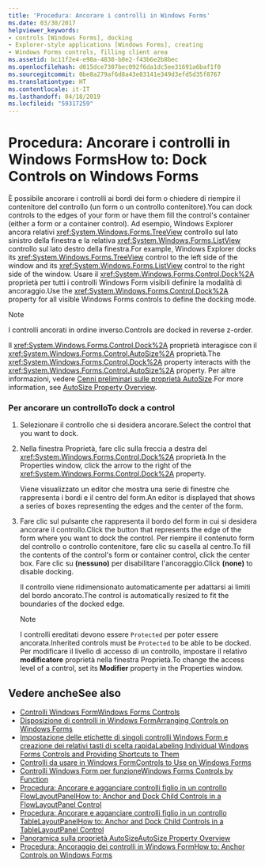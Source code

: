 ```yaml
---
title: 'Procedura: Ancorare i controlli in Windows Forms'
ms.date: 03/30/2017
helpviewer_keywords:
- controls [Windows Forms], docking
- Explorer-style applications [Windows Forms], creating
- Windows Forms controls, filling client area
ms.assetid: bc11f2e4-e90a-4830-b0e2-f43b6e2b8bec
ms.openlocfilehash: d015dce7307bec092f6da1dc5ee31691a6baf1f0
ms.sourcegitcommit: 0be8a279af6d8a43e03141e349d3efd5d35f8767
ms.translationtype: HT
ms.contentlocale: it-IT
ms.lasthandoff: 04/18/2019
ms.locfileid: "59317259"
---
```

# <a name="how-to-dock-controls-on-windows-forms"></a><span data-ttu-id="700f8-102">Procedura: Ancorare i controlli in Windows Forms</span><span class="sxs-lookup"><span data-stu-id="700f8-102">How to: Dock Controls on Windows Forms</span></span>
<span data-ttu-id="700f8-103">È possibile ancorare i controlli ai bordi dei form o chiedere di riempire il contenitore del controllo (un form o un controllo contenitore).</span><span class="sxs-lookup"><span data-stu-id="700f8-103">You can dock controls to the edges of your form or have them fill the control's container (either a form or a container control).</span></span> <span data-ttu-id="700f8-104">Ad esempio, Windows Explorer ancora relativi <xref:System.Windows.Forms.TreeView> controllo sul lato sinistro della finestra e la relativa <xref:System.Windows.Forms.ListView> controllo sul lato destro della finestra.</span><span class="sxs-lookup"><span data-stu-id="700f8-104">For example, Windows Explorer docks its <xref:System.Windows.Forms.TreeView> control to the left side of the window and its <xref:System.Windows.Forms.ListView> control to the right side of the window.</span></span> <span data-ttu-id="700f8-105">Usare il <xref:System.Windows.Forms.Control.Dock%2A> proprietà per tutti i controlli Windows Form visibili definire la modalità di ancoraggio.</span><span class="sxs-lookup"><span data-stu-id="700f8-105">Use the <xref:System.Windows.Forms.Control.Dock%2A> property for all visible Windows Forms controls to define the docking mode.</span></span>  
  
> [!NOTE]
>  <span data-ttu-id="700f8-106">I controlli ancorati in ordine inverso.</span><span class="sxs-lookup"><span data-stu-id="700f8-106">Controls are docked in reverse z-order.</span></span>  
  
 <span data-ttu-id="700f8-107">Il <xref:System.Windows.Forms.Control.Dock%2A> proprietà interagisce con il <xref:System.Windows.Forms.Control.AutoSize%2A> proprietà.</span><span class="sxs-lookup"><span data-stu-id="700f8-107">The <xref:System.Windows.Forms.Control.Dock%2A> property interacts with the <xref:System.Windows.Forms.Control.AutoSize%2A> property.</span></span> <span data-ttu-id="700f8-108">Per altre informazioni, vedere [Cenni preliminari sulle proprietà AutoSize](autosize-property-overview.md).</span><span class="sxs-lookup"><span data-stu-id="700f8-108">For more information, see [AutoSize Property Overview](autosize-property-overview.md).</span></span>  
  
### <a name="to-dock-a-control"></a><span data-ttu-id="700f8-109">Per ancorare un controllo</span><span class="sxs-lookup"><span data-stu-id="700f8-109">To dock a control</span></span>  
  
1. <span data-ttu-id="700f8-110">Selezionare il controllo che si desidera ancorare.</span><span class="sxs-lookup"><span data-stu-id="700f8-110">Select the control that you want to dock.</span></span>  
  
2. <span data-ttu-id="700f8-111">Nella finestra Proprietà, fare clic sulla freccia a destra del <xref:System.Windows.Forms.Control.Dock%2A> proprietà.</span><span class="sxs-lookup"><span data-stu-id="700f8-111">In the Properties window, click the arrow to the right of the <xref:System.Windows.Forms.Control.Dock%2A> property.</span></span>  
  
     <span data-ttu-id="700f8-112">Viene visualizzato un editor che mostra una serie di finestre che rappresenta i bordi e il centro del form.</span><span class="sxs-lookup"><span data-stu-id="700f8-112">An editor is displayed that shows a series of boxes representing the edges and the center of the form.</span></span>  
  
3. <span data-ttu-id="700f8-113">Fare clic sul pulsante che rappresenta il bordo del form in cui si desidera ancorare il controllo.</span><span class="sxs-lookup"><span data-stu-id="700f8-113">Click the button that represents the edge of the form where you want to dock the control.</span></span> <span data-ttu-id="700f8-114">Per riempire il contenuto form del controllo o controllo contenitore, fare clic su casella al centro.</span><span class="sxs-lookup"><span data-stu-id="700f8-114">To fill the contents of the control's form or container control, click the center box.</span></span> <span data-ttu-id="700f8-115">Fare clic su **(nessuno)** per disabilitare l'ancoraggio.</span><span class="sxs-lookup"><span data-stu-id="700f8-115">Click **(none)** to disable docking.</span></span>  
  
     <span data-ttu-id="700f8-116">Il controllo viene ridimensionato automaticamente per adattarsi ai limiti del bordo ancorato.</span><span class="sxs-lookup"><span data-stu-id="700f8-116">The control is automatically resized to fit the boundaries of the docked edge.</span></span>  
  
    > [!NOTE]
    >  <span data-ttu-id="700f8-117">I controlli ereditati devono essere `Protected` per poter essere ancorata.</span><span class="sxs-lookup"><span data-stu-id="700f8-117">Inherited controls must be `Protected` to be able to be docked.</span></span> <span data-ttu-id="700f8-118">Per modificare il livello di accesso di un controllo, impostare il relativo **modificatore** proprietà nella finestra Proprietà.</span><span class="sxs-lookup"><span data-stu-id="700f8-118">To change the access level of a control, set its **Modifier** property in the Properties window.</span></span>  
  
## <a name="see-also"></a><span data-ttu-id="700f8-119">Vedere anche</span><span class="sxs-lookup"><span data-stu-id="700f8-119">See also</span></span>

- [<span data-ttu-id="700f8-120">Controlli Windows Form</span><span class="sxs-lookup"><span data-stu-id="700f8-120">Windows Forms Controls</span></span>](index.md)
- [<span data-ttu-id="700f8-121">Disposizione di controlli in Windows Form</span><span class="sxs-lookup"><span data-stu-id="700f8-121">Arranging Controls on Windows Forms</span></span>](arranging-controls-on-windows-forms.md)
- [<span data-ttu-id="700f8-122">Impostazione delle etichette di singoli controlli Windows Form e creazione dei relativi tasti di scelta rapida</span><span class="sxs-lookup"><span data-stu-id="700f8-122">Labeling Individual Windows Forms Controls and Providing Shortcuts to Them</span></span>](labeling-individual-windows-forms-controls-and-providing-shortcuts-to-them.md)
- [<span data-ttu-id="700f8-123">Controlli da usare in Windows Form</span><span class="sxs-lookup"><span data-stu-id="700f8-123">Controls to Use on Windows Forms</span></span>](controls-to-use-on-windows-forms.md)
- [<span data-ttu-id="700f8-124">Controlli Windows Form per funzione</span><span class="sxs-lookup"><span data-stu-id="700f8-124">Windows Forms Controls by Function</span></span>](windows-forms-controls-by-function.md)
- [<span data-ttu-id="700f8-125">Procedura: Ancorare e agganciare controlli figlio in un controllo FlowLayoutPanel</span><span class="sxs-lookup"><span data-stu-id="700f8-125">How to: Anchor and Dock Child Controls in a FlowLayoutPanel Control</span></span>](how-to-anchor-and-dock-child-controls-in-a-flowlayoutpanel-control.md)
- [<span data-ttu-id="700f8-126">Procedura: Ancorare e agganciare controlli figlio in un controllo TableLayoutPanel</span><span class="sxs-lookup"><span data-stu-id="700f8-126">How to: Anchor and Dock Child Controls in a TableLayoutPanel Control</span></span>](how-to-anchor-and-dock-child-controls-in-a-tablelayoutpanel-control.md)
- [<span data-ttu-id="700f8-127">Panoramica sulla proprietà AutoSize</span><span class="sxs-lookup"><span data-stu-id="700f8-127">AutoSize Property Overview</span></span>](autosize-property-overview.md)
- [<span data-ttu-id="700f8-128">Procedura: Ancoraggio dei controlli in Windows Form</span><span class="sxs-lookup"><span data-stu-id="700f8-128">How to: Anchor Controls on Windows Forms</span></span>](how-to-anchor-controls-on-windows-forms.md)
